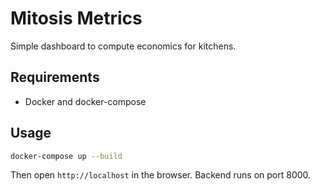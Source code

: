 # Mitosis Metrics

Simple dashboard to compute economics for kitchens.

## Requirements
- Docker and docker-compose

## Usage

```bash
docker-compose up --build
```

Then open `http://localhost` in the browser. Backend runs on port 8000.
